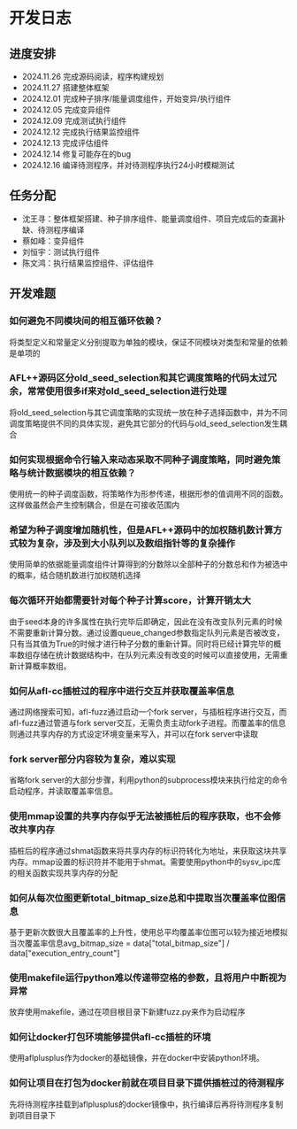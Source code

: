# 开发日志
## 进度安排
- 2024.11.26 完成源码阅读，程序构建规划
- 2024.11.27 搭建整体框架
- 2024.12.01 完成种子排序/能量调度组件，开始变异/执行组件
- 2024.12.05 完成变异组件
- 2024.12.09 完成测试执行组件
- 2024.12.12 完成执行结果监控组件
- 2024.12.13 完成评估组件
- 2024.12.14 修复可能存在的bug
- 2024.12.16 编译待测程序，并对待测程序执行24小时模糊测试

## 任务分配
- 沈王寻：整体框架搭建、种子排序组件、能量调度组件、项目完成后的查漏补缺、待测程序编译
- 蔡如峰：变异组件
- 刘恒宇：测试执行组件
- 陈文鸿：执行结果监控组件、评估组件

## 开发难题
### 如何避免不同模块间的相互循环依赖？
将类型定义和常量定义分别提取为单独的模块，保证不同模块对类型和常量的依赖是单项的


### AFL++源码区分old_seed_selection和其它调度策略的代码太过冗余，常常使用很多if来对old_seed_selection进行处理
将old_seed_selection与其它调度策略的实现统一放在种子选择函数中，并为不同调度策略提供不同的具体实现，避免其它部分的代码与old_seed_selection发生耦合

### 如何实现根据命令行输入来动态采取不同种子调度策略，同时避免策略与统计数据模块的相互依赖？
使用统一的种子调度函数，将策略作为形参传递，根据形参的值调用不同的函数。这样做虽然会产生控制耦合，但是在可接收范围内


### 希望为种子调度增加随机性，但是AFL++源码中的加权随机数计算方式较为复杂，涉及到大小队列以及数组指针等的复杂操作
使用简单的依据能量调度组件计算得到的分数除以全部种子的分数总和作为被选中的概率，结合随机数进行加权随机选择

### 每次循环开始都需要针对每个种子计算score，计算开销太大
由于seed本身的许多属性在执行完毕后即确定，因此在没有改变队列元素的时候不需要重新计算分数。通过设置queue_changed参数指定队列元素是否被改变，只有当其值为True的时候才进行种子分数的重新计算。同时将已经计算完毕的概率数组存储在统计数据结构中，在队列元素没有改变的时候可以直接使用，无需重新计算概率数组。

### 如何从afl-cc插桩过的程序中进行交互并获取覆盖率信息
通过网络搜索可知，afl-fuzz通过启动一个fork server，与插桩程序进行交互，而afl-fuzz通过管道与fork server交互，无需负责主动fork子进程。而覆盖率的信息则通过共享内存的方式设定环境变量来写入，并可以在fork server中读取

### fork server部分内容较为复杂，难以实现
省略fork server的大部分步骤，利用python的subprocess模块来执行给定的命令启动程序，并读取覆盖率信息。

### 使用mmap设置的共享内存似乎无法被插桩后的程序获取，也不会修改共享内存
插桩后的程序通过shmat函数来将共享内存的标识符转化为地址，来获取这块共享内存。mmap设置的标识符并不能用于shmat。需要使用python中的sysv_ipc库的相关函数实现共享内存的分配

### 如何从每次位图更新total_bitmap_size总和中提取当次覆盖率位图信息
基于更新次数很大且覆盖率的上升性，使用总平均覆盖率位图可以较为接近地模拟当次覆盖率信息avg_bitmap_size = data["total_bitmap_size"] / data["execution_entry_count"]

### 使用makefile运行python难以传递带空格的参数，且将用户中断视为异常
放弃使用makefile，通过在项目根目录下新建fuzz.py来作为启动程序

### 如何让docker打包环境能够提供afl-cc插桩的环境
使用aflplusplus作为docker的基础镜像，并在docker中安装python环境。

### 如何让项目在打包为docker前就在项目目录下提供插桩过的待测程序
先将待测程序挂载到aflplusplus的docker镜像中，执行编译后再将待测程序复制到项目目录下
